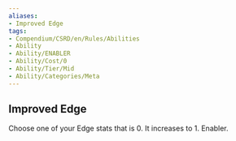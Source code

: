 ```yaml
---
aliases:
- Improved Edge
tags:
- Compendium/CSRD/en/Rules/Abilities
- Ability
- Ability/ENABLER
- Ability/Cost/0
- Ability/Tier/Mid
- Ability/Categories/Meta
---
```


  
## Improved Edge  
Choose one of your Edge stats that is 0. It increases to 1. Enabler.